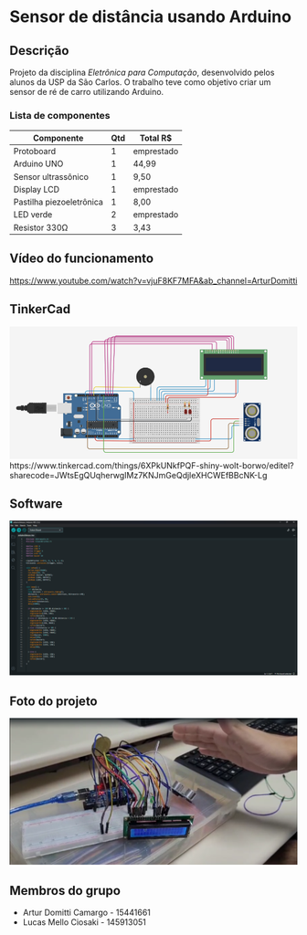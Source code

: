 # Sensor de distância usando Arduino
## Descrição
Projeto da disciplina _Eletrônica para Computação_, desenvolvido pelos alunos da USP da São Carlos.
O trabalho teve como objetivo criar um sensor de ré de carro utilizando Arduino.

### Lista de componentes
| Componente | Qtd | Total R$ |
| ---------- | --- | -------- |
| Protoboard | 1 | emprestado |
| Arduino UNO | 1 | 44,99 |
| Sensor ultrassônico | 1 | 9,50 |
| Display LCD | 1 | emprestado |
| Pastilha piezoeletrônica | 1 | 8,00 |
| LED verde | 2 | emprestado |
| Resistor 330Ω | 3 | 3,43 |

## Vídeo do funcionamento
https://www.youtube.com/watch?v=vjuF8KF7MFA&ab_channel=ArturDomitti

## TinkerCad
<img src="9893D9B0-44F7-4AA2-8FE9-DB2EB5115A2E.jpeg">
https://www.tinkercad.com/things/6XPkUNkfPQF-shiny-wolt-borwo/editel?sharecode=JWtsEgQUqherwgIMz7KNJmGeQdjleXHCWEfBBcNK-Lg


## Software
<img src="codigoArduino.png">

## Foto do projeto
<img src="arduino.png">

## Membros do grupo
  * Artur Domitti Camargo - 15441661
  * Lucas Mello Ciosaki - 145913051 

